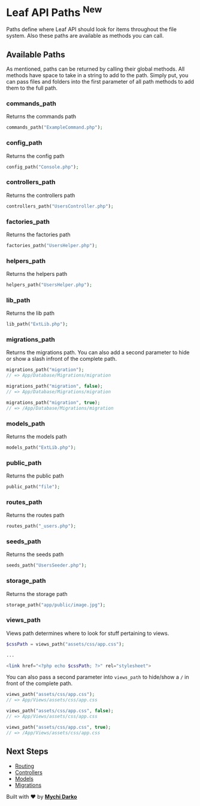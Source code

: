 # Leaf API Paths <sup class="new-tag-1">New</sup>

Paths define where Leaf API should look for items throughout the file system. Also these paths are available as methods you can call.

## Available Paths

As mentioned, paths can be returned by calling their global methods. All methods have space to take in a string to add to the path. Simply put, you can pass files and folders into the first parameter of all path methods to add them to the full path.

### commands_path

Returns the commands path

```php
commands_path("ExampleCommand.php");
```

### config_path

Returns the config path

```php
config_path("Console.php");
```

### controllers_path

Returns the controllers path

```php
controllers_path("UsersController.php");
```

### factories_path

Returns the factories path

```php
factories_path("UsersHelper.php");
```

### helpers_path

Returns the helpers path

```php
helpers_path("UsersHelper.php");
```

### lib_path

Returns the lib path

```php
lib_path("ExtLib.php");
```

### migrations_path

Returns the migrations path. You can also add a second parameter to hide or show a slash infront of the complete path.

```php
migrations_path("migration");
// => App/Database/Migrations/migration

migrations_path("migration", false);
// => App/Database/Migrations/migration

migrations_path("migration", true);
// => /App/Database/Migrations/migration
```

### models_path

Returns the models path

```php
models_path("ExtLib.php");
```

### public_path

Returns the public path

```php
public_path("file");
```

### routes_path

Returns the routes path

```php
routes_path("_users.php");
```

### seeds_path

Returns the seeds path

```php
seeds_path("UsersSeeder.php");
```

### storage_path

Returns the storage path

```php
storage_path("app/public/image.jpg");
```

### views_path

Views path determines where to look for stuff pertaining to views.

```php
$cssPath = views_path("assets/css/app.css");

...

<link href="<?php echo $cssPath; ?>" rel="stylesheet">
```

You can also pass a second parameter into `views_path` to hide/show a `/` in front of the complete path.

```php
views_path("assets/css/app.css");
// => App/Views/assets/css/app.css

views_path("assets/css/app.css", false);
// => App/Views/assets/css/app.css

views_path("assets/css/app.css", true);
// => /App/Views/assets/css/app.css
```

## Next Steps

- [Routing](/leaf-mvc/v/2.0/core/routing)
- [Controllers](/leaf-mvc/v/2.0/core/controllers)
- [Models](/leaf-mvc/v/2.0/core/models)
- [Migrations](/leaf-mvc/v/2.0/database/migrations)

Built with ❤ by [**Mychi Darko**](//mychi.netlify.app)
